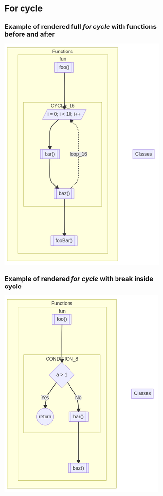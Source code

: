 # For cycle

## Example of rendered full _for cycle_ with functions before and after
![For cycle](../../../../../docu-graph-generated/for_cycle_full.png)

## Example of rendered _for cycle_ with break inside cycle
![For cycle](../../../../../docu-graph-generated/for_cycle_conditional_break.png)
